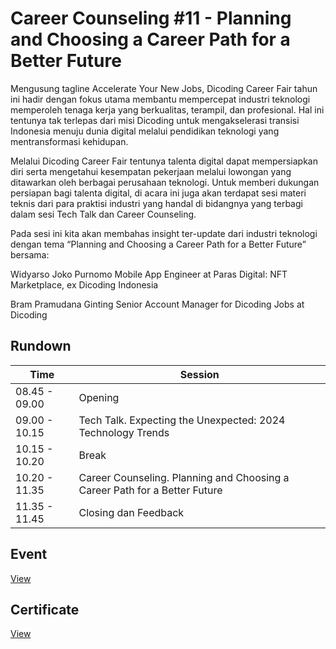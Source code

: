 # Career Counseling #11 - Planning and Choosing a Career Path for a Better Future
Mengusung tagline Accelerate Your New Jobs, Dicoding Career Fair tahun ini hadir dengan fokus utama membantu mempercepat industri teknologi memperoleh tenaga kerja yang berkualitas, terampil, dan profesional. Hal ini tentunya tak terlepas dari misi Dicoding untuk mengakselerasi transisi Indonesia menuju dunia digital melalui pendidikan teknologi yang mentransformasi kehidupan.

Melalui Dicoding Career Fair tentunya talenta digital dapat mempersiapkan diri serta mengetahui kesempatan pekerjaan melalui lowongan yang ditawarkan oleh berbagai perusahaan teknologi. Untuk memberi dukungan persiapan bagi talenta digital, di acara ini juga akan terdapat sesi materi teknis dari para praktisi industri yang handal di bidangnya yang terbagi dalam sesi Tech Talk dan Career Counseling. 

Pada sesi ini kita akan membahas insight ter-update dari industri teknologi dengan tema “Planning and Choosing a Career Path for a Better Future” bersama:

Widyarso Joko Purnomo
Mobile App Engineer at Paras Digital: NFT Marketplace, ex Dicoding Indonesia

Bram Pramudana Ginting
Senior Account Manager for Dicoding Jobs at Dicoding

## Rundown
| Time          | Session                                                                    |
| ------------- | -------------------------------------------------------------------------- |
| 08.45 - 09.00 | Opening                                                                    |
| 09.00 - 10.15 | Tech Talk. Expecting the Unexpected: 2024 Technology Trends                |
| 10.15 - 10.20 | Break                                                                      |
| 10.20 - 11.35 | Career Counseling. Planning and Choosing a Career Path for a Better Future |
| 11.35 - 11.45 | Closing dan Feedback                                                       |


## Event
[View](https://www.dicoding.com/events/6708)

## Certificate
[View](/certificate/certificate.pdf)
